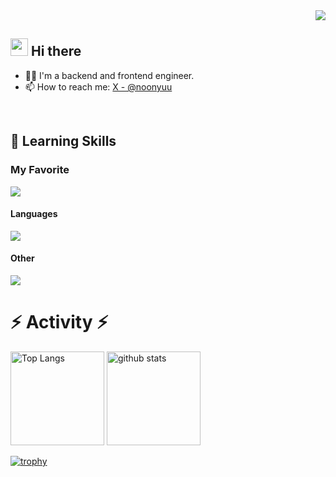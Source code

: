 <div align="right">
  <img src="https://komarev.com/ghpvc/?username=noonyuu" />
</div>

<!-- 2. プロフィールや連絡先を変更 -->
## <img src="https://media.giphy.com/media/hvRJCLFzcasrR4ia7z/giphy.gif" width="28"> Hi there

- 🧑‍💻 I'm a backend and frontend engineer.
- 📫 How to reach me: [X - @noonyuu](https://X.com/noonyuu)
<br>

<!-- 3. 好きな技術スタックに変更 -->
<!-- ライトモート：theme=light, ダークモート：theme=dark -->
<!-- アイコンの選択肢一覧：https://arc.net/l/quote/zizyykfh -->
## 🌱 Learning Skills

### My Favorite

<img src="https://skillicons.dev/icons?i=react,go,tailwind,threejs" /><br />

#### Languages

<img src="https://skillicons.dev/icons?i=html,js,ts,python,php,dart,kotlin,swift" /><br />

#### Other

<img src="https://skillicons.dev/icons?i=css,next,flutter,firebase,mysql,mongodb,sqlite,docker,cloudflare,graphql,fastapi,express,flask" />

<br>

# ⚡️ Activity ⚡️

<p align="left">
  <img alt="Top Langs" height="150px" src="https://github-readme-stats.vercel.app/api/top-langs/?username=noonyuu&layout=compact&show_icons=true&theme=onedark" />
  <img alt="github stats" height="150px" src="https://github-readme-stats.vercel.app/api?username=noonyuu&theme=onedark&show_icons=ture" />
</p>

[![trophy](https://github-profile-trophy.vercel.app/?username=noonyuu&theme=onedark&column=7
)](https://github.com/ryo-ma/github-profile-trophy)
